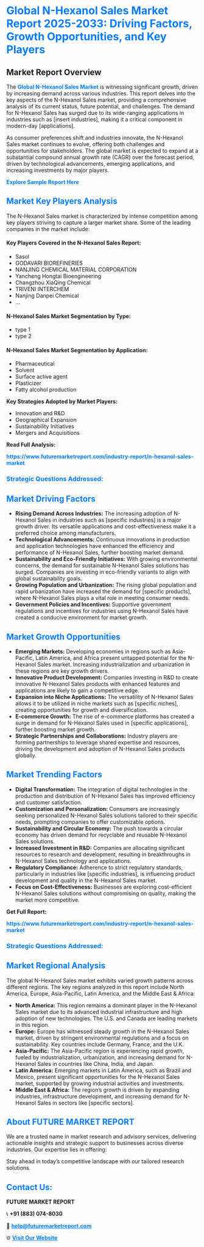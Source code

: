 <h1 style="color: #007BFF;">Global N-Hexanol Sales Market Report 2025-2033: Driving Factors, Growth Opportunities, and Key Players</h1>

<section id="overview">
<h2>Market Report Overview</h2>
<p>The <a href="https://www.futuremarketreport.com/industry-report/n-hexanol-sales-market" style="color: #007BFF; text-decoration: none;"><strong>Global N-Hexanol Sales Market</strong></a> is witnessing significant growth, driven by increasing demand across various industries. This report delves into the key aspects of the N-Hexanol Sales market, providing a comprehensive analysis of its current status, future potential, and challenges. The demand for N-Hexanol Sales has surged due to its wide-ranging applications in industries such as [insert industries], making it a critical component in modern-day [applications].</p>
<p>As consumer preferences shift and industries innovate, the N-Hexanol Sales market continues to evolve, offering both challenges and opportunities for stakeholders. The global market is expected to expand at a substantial compound annual growth rate (CAGR) over the forecast period, driven by technological advancements, emerging applications, and increasing investments by major players.</p>
</section>

<section id="overview">
<p><a href="https://www.futuremarketreport.com/request-sample/reportId=109323" style="color: #007BFF; text-decoration: none;"><strong>Explore Sample Report Here</strong></a></p>
</section>

<section id="key-players">
<h2 style="color: #007BFF;">Market Key Players Analysis</h2>
<p>The N-Hexanol Sales market is characterized by intense competition among key players striving to capture a larger market share. Some of the leading companies in the market include:</p>
<h4>Key Players Covered in the N-Hexanol Sales Report:</h4>
<ul><li>Sasol</li><li>GODAVARI BIOREFINERIES</li><li>NANJING CHEMICAL MATERIAL CORPORATION</li><li>Yancheng Hongtai Bioengineering</li><li>Changzhou XiaQing Chemical</li><li>TRIVENI INTERCHEM</li><li>Nanjing Danpei Chemical</li><li>...</li></ul>
<h4>N-Hexanol Sales Market Segmentation by Type:</h4>
<ul><li>type 1</li><li>type 2</li></ul>

<h4>N-Hexanol Sales Market Segmentation by Application:</h4>
<ul><li>Pharmaceutical</li><li>Solvent</li><li>Surface active agent</li><li>Plasticizer</li><li>Fatty alcohol production</li></ul>
<p><strong>Key Strategies Adopted by Market Players:</strong></p>
<ul>
<li>Innovation and R&D</li>
<li>Geographical Expansion</li>
<li>Sustainability Initiatives</li>
<li>Mergers and Acquisitions</li>
</ul>
</section>

<section>
<p><strong>Read Full Analysis: </strong></p><a href="https://www.futuremarketreport.com/industry-report/n-hexanol-sales-market" style="color: #007BFF; text-decoration: none;"><strong>https://www.futuremarketreport.com/industry-report/n-hexanol-sales-market</strong></a>
<h3 style="color: #007BFF;">Strategic Questions Addressed:</h3>
</section>

<section id="driving-factors">
<h2 style="color: #007BFF;">Market Driving Factors</h2>
<ul>
<li><strong>Rising Demand Across Industries:</strong> The increasing adoption of N-Hexanol Sales in industries such as [specific industries] is a major growth driver. Its versatile applications and cost-effectiveness make it a preferred choice among manufacturers.</li>
<li><strong>Technological Advancements:</strong> Continuous innovations in production and application technologies have enhanced the efficiency and performance of N-Hexanol Sales, further boosting market demand.</li>
<li><strong>Sustainability and Eco-Friendly Initiatives:</strong> With growing environmental concerns, the demand for sustainable N-Hexanol Sales solutions has surged. Companies are investing in eco-friendly variants to align with global sustainability goals.</li>
<li><strong>Growing Population and Urbanization:</strong> The rising global population and rapid urbanization have increased the demand for [specific products], where N-Hexanol Sales plays a vital role in meeting consumer needs.</li>
<li><strong>Government Policies and Incentives:</strong> Supportive government regulations and incentives for industries using N-Hexanol Sales have created a conducive environment for market growth.</li>
</ul>
</section>

<section id="growth-opportunities">
<h2 style="color: #007BFF;">Market Growth Opportunities</h2>
<ul>
<li><strong>Emerging Markets:</strong> Developing economies in regions such as Asia-Pacific, Latin America, and Africa present untapped potential for the N-Hexanol Sales market. Increasing industrialization and urbanization in these regions are key growth drivers.</li>
<li><strong>Innovative Product Development:</strong> Companies investing in R&D to create innovative N-Hexanol Sales products with enhanced features and applications are likely to gain a competitive edge.</li>
<li><strong>Expansion into Niche Applications:</strong> The versatility of N-Hexanol Sales allows it to be utilized in niche markets such as [specific niches], creating opportunities for growth and diversification.</li>
<li><strong>E-commerce Growth:</strong> The rise of e-commerce platforms has created a surge in demand for N-Hexanol Sales used in [specific applications], further boosting market growth.</li>
<li><strong>Strategic Partnerships and Collaborations:</strong> Industry players are forming partnerships to leverage shared expertise and resources, driving the development and adoption of N-Hexanol Sales products globally.</li>
</ul>
</section>

<section id="trending-factors">
<h2 style="color: #007BFF;">Market Trending Factors</h2>
<ul>
<li><strong>Digital Transformation:</strong> The integration of digital technologies in the production and distribution of N-Hexanol Sales has improved efficiency and customer satisfaction.</li>
<li><strong>Customization and Personalization:</strong> Consumers are increasingly seeking personalized N-Hexanol Sales solutions tailored to their specific needs, prompting companies to offer customizable options.</li>
<li><strong>Sustainability and Circular Economy:</strong> The push towards a circular economy has driven demand for recyclable and reusable N-Hexanol Sales solutions.</li>
<li><strong>Increased Investment in R&D:</strong> Companies are allocating significant resources to research and development, resulting in breakthroughs in N-Hexanol Sales technology and applications.</li>
<li><strong>Regulatory Compliance:</strong> Adherence to strict regulatory standards, particularly in industries like [specific industries], is influencing product development and quality in the N-Hexanol Sales market.</li>
<li><strong>Focus on Cost-Effectiveness:</strong> Businesses are exploring cost-efficient N-Hexanol Sales solutions without compromising on quality, making the market more competitive.</li>
</ul>
</section>

<section>
<p><strong>Get Full Report: </strong></p><a href="https://www.futuremarketreport.com/industry-report/n-hexanol-sales-market" style="color: #007BFF; text-decoration: none;"><strong>https://www.futuremarketreport.com/industry-report/n-hexanol-sales-market</strong></a>
<h3 style="color: #007BFF;">Strategic Questions Addressed:</h3>
</section>


<section id="regional-analysis">
<h2 style="color: #007BFF;">Market Regional Analysis</h2>
<p>The global N-Hexanol Sales market exhibits varied growth patterns across different regions. The key regions analyzed in this report include North America, Europe, Asia-Pacific, Latin America, and the Middle East & Africa:</p>
<ul>
<li><strong>North America:</strong> This region remains a dominant player in the N-Hexanol Sales market due to its advanced industrial infrastructure and high adoption of new technologies. The U.S. and Canada are leading markets in this region.</li>
<li><strong>Europe:</strong> Europe has witnessed steady growth in the N-Hexanol Sales market, driven by stringent environmental regulations and a focus on sustainability. Key countries include Germany, France, and the U.K.</li>
<li><strong>Asia-Pacific:</strong> The Asia-Pacific region is experiencing rapid growth, fueled by industrialization, urbanization, and increasing demand for N-Hexanol Sales in countries like China, India, and Japan.</li>
<li><strong>Latin America:</strong> Emerging markets in Latin America, such as Brazil and Mexico, present significant opportunities for the N-Hexanol Sales market, supported by growing industrial activities and investments.</li>
<li><strong>Middle East & Africa:</strong> The region’s growth is driven by expanding industries, infrastructure development, and increasing demand for N-Hexanol Sales in sectors like [specific sectors].</li>
</ul>
</section>

<footer>
<h2 style="color: #007BFF;">About FUTURE MARKET REPORT</h2>
<p>We are a trusted name in market research and advisory services, delivering actionable insights and strategic support to businesses across diverse industries. Our expertise lies in offering:</p>

<p>Stay ahead in today’s competitive landscape with our tailored research solutions.</p>

<h2 style="color: #007BFF;">Contact Us:</h2>
<p><strong>FUTURE MARKET REPORT</strong></p>
<p>📞 <strong>+91 (883) 074-8030</strong></p>
<p>📧 <strong><a href="mailto:help@futuremarketreport.com" style="color: #007BFF;">help@futuremarketreport.com</a></strong></p>
<p>🌐 <strong><a href="https://www.futuremarketreport.com/" style="color: #007BFF;">Visit Our Website</a></strong></p>
</footer>